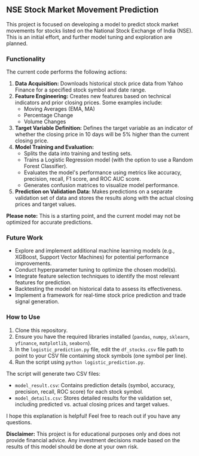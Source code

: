 ## NSE Stock Market Movement Prediction

This project is focused on developing a model to predict stock market movements for stocks listed on the National Stock Exchange of India (NSE). This is an initial effort, and further model tuning and exploration are planned.

### Functionality

The current code performs the following actions:

1. **Data Acquisition:** Downloads historical stock price data from Yahoo Finance for a specified stock symbol and date range.
2. **Feature Engineering:** Creates new features based on technical indicators and prior closing prices. Some examples include:
    * Moving Averages (EMA, MA)
    * Percentage Change
    * Volume Changes
3. **Target Variable Definition:** Defines the target variable as an indicator of whether the closing price in 10 days will be 5% higher than the current closing price.
4. **Model Training and Evaluation:**
    * Splits the data into training and testing sets.
    * Trains a Logistic Regression model (with the option to use a Random Forest Classifier).
    * Evaluates the model's performance using metrics like accuracy, precision, recall, F1 score, and ROC AUC score.
    * Generates confusion matrices to visualize model performance.
5. **Prediction on Validation Data:** Makes predictions on a separate validation set of data and stores the results along with the actual closing prices and target values.

**Please note:** This is a starting point, and the current model may not be optimized for accurate predictions.

### Future Work

* Explore and implement additional machine learning models (e.g., XGBoost, Support Vector Machines) for potential performance improvements.
* Conduct hyperparameter tuning to optimize the chosen model(s).
* Integrate feature selection techniques to identify the most relevant features for prediction.
* Backtesting the model on historical data to assess its effectiveness.
* Implement a framework for real-time stock price prediction and trade signal generation.

### How to Use

1. Clone this repository.
2. Ensure you have the required libraries installed (`pandas`, `numpy`, `sklearn`, `yfinance`, `matplotlib`, `seaborn`).
3. In the `logistic_prediction.py` file, edit the `df_stocks.csv` file path to point to your CSV file containing stock symbols (one symbol per line).
4. Run the script using `python logistic_prediction.py`.

The script will generate two CSV files:
  * `model_result.csv`: Contains prediction details (symbol, accuracy, precision, recall, ROC score) for each stock symbol.
  * `model_details.csv`: Stores detailed results for the validation set, including predicted vs. actual closing prices and target values.

I hope this explanation is helpful! Feel free to reach out if you have any questions.

**Disclaimer:** This project is for educational purposes only and does not provide financial advice. Any investment decisions made based on the results of this model should be done at your own risk.
